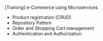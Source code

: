 [Training] e-Commerce using Microservices
- Product registration (CRUD)
- Repository Pattern
- Order and Shopping Cart management
- Authentication and Authorization
